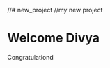 //# new_project
//my new project
<html>
<body>

<h1>Welcome Divya</h1>

<p>Congratulationd</p>

</body>
</html>
